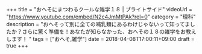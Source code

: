+++
title =  "おへそにまつわるクールな雑学１８ | ブライトサイド"
videoUrl = "https://www.youtube.com/embed/N2c4JmMtPAk?rel=0"
category = "理科"
description = "おへそって別に全ての哺乳類にあるわけじゃないって知ってましたか？さらに驚く準備を！あなたが知らなかった、おへその１８の雑学をお教えします！ "
tags = ["おへそ,雑学"]
date = 2018-04-08T17:00:11+09:00
draft = true
+++

